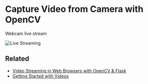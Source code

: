 # Capture Video from Camera with OpenCV

Webcam live stream

<!--
<img src="/camera_feed">
-->

![Live Streaming](/camera_feed)

## Related

- [Video Streaming in Web Browsers with OpenCV & Flask](https://towardsdatascience.com/video-streaming-in-web-browsers-with-opencv-flask-93a38846fe00)
- [Getting Started with Videos](https://docs.opencv.org/master/dd/d43/tutorial_py_video_display.html)
